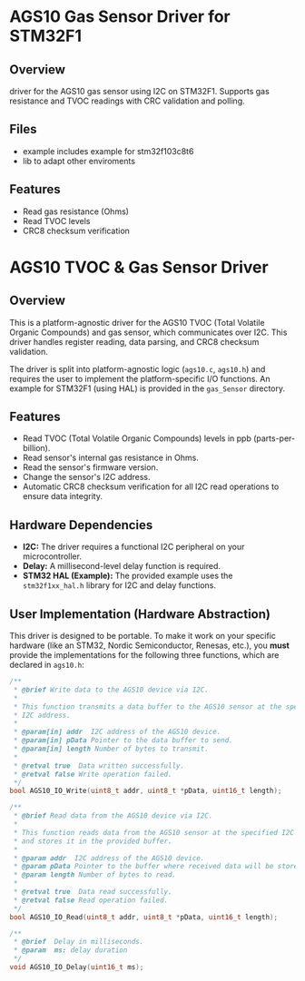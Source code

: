# AGS10 Gas Sensor Driver for STM32F1

## Overview

driver for the AGS10 gas sensor using I2C on STM32F1. Supports gas resistance and TVOC readings with CRC validation and polling.

## Files
* example
includes example for stm32f103c8t6
* lib
to adapt other enviroments
## Features

* Read gas resistance (Ohms)
* Read TVOC levels
* CRC8 checksum verification

# AGS10 TVOC & Gas Sensor Driver

## Overview

This is a platform-agnostic driver for the AGS10 TVOC (Total Volatile Organic Compounds) and gas sensor, which communicates over I2C. This driver handles register reading, data parsing, and CRC8 checksum validation.

The driver is split into platform-agnostic logic (`ags10.c`, `ags10.h`) and requires the user to implement the platform-specific I/O functions. An example for STM32F1 (using HAL) is provided in the `gas_Sensor` directory.

## Features

* Read TVOC (Total Volatile Organic Compounds) levels in ppb (parts-per-billion).
* Read sensor's internal gas resistance in Ohms.
* Read the sensor's firmware version.
* Change the sensor's I2C address.
* Automatic CRC8 checksum verification for all I2C read operations to ensure data integrity.

## Hardware Dependencies

* **I2C:** The driver requires a functional I2C peripheral on your microcontroller.
* **Delay:** A millisecond-level delay function is required.
* **STM32 HAL (Example):** The provided example uses the `stm32f1xx_hal.h` library for I2C and delay functions.

## User Implementation (Hardware Abstraction)

This driver is designed to be portable. To make it work on your specific hardware (like an STM32, Nordic Semiconductor, Renesas, etc.), you **must** provide the implementations for the following three functions, which are declared in `ags10.h`:

```c
/**
 * @brief Write data to the AGS10 device via I2C.
 * 
 * This function transmits a data buffer to the AGS10 sensor at the specified
 * I2C address.
 * 
 * @param[in] addr  I2C address of the AGS10 device.
 * @param[in] pData Pointer to the data buffer to send.
 * @param[in] length Number of bytes to transmit.
 * 
 * @retval true  Data written successfully.
 * @retval false Write operation failed.
 */
bool AGS10_IO_Write(uint8_t addr, uint8_t *pData, uint16_t length);

/**
 * @brief Read data from the AGS10 device via I2C.
 * 
 * This function reads data from the AGS10 sensor at the specified I2C address
 * and stores it in the provided buffer.
 * 
 * @param addr  I2C address of the AGS10 device.
 * @param pData Pointer to the buffer where received data will be stored.
 * @param length Number of bytes to read.
 * 
 * @retval true  Data read successfully.
 * @retval false Read operation failed.
 */
bool AGS10_IO_Read(uint8_t addr, uint8_t *pData, uint16_t length);

/**
 * @brief  Delay in milliseconds.
 * @param  ms: delay duration
 */
void AGS10_IO_Delay(uint16_t ms);